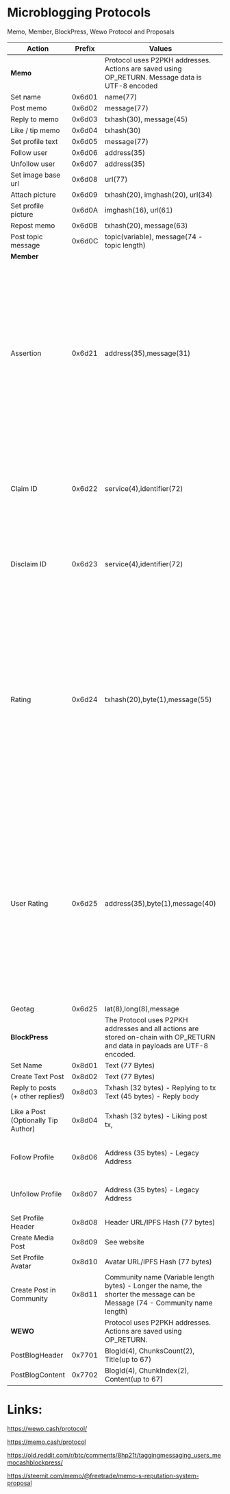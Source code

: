 # Microblogging Protocols
Memo, Member, BlockPress, Wewo Protocol and Proposals


|Action|Prefix|Values|Notes
|------|------|------|-----
|**Memo**|| Protocol uses P2PKH addresses. Actions are saved using OP_RETURN. Message data is UTF-8 encoded
|Set name 	|0x6d01 	|name(77)
|Post memo 	|0x6d02 	|message(77)
|Reply to memo 	|0x6d03 	|txhash(30), message(45)
|Like / tip memo 	|0x6d04 	|txhash(30)
|Set profile text 	|0x6d05 	|message(77)
|Follow user 	|0x6d06 	|address(35)
|Unfollow user 	|0x6d07 	|address(35)
|Set image base url 	|0x6d08 	|url(77) 	|Planned 	
|Attach picture 	|0x6d09 	|txhash(20), imghash(20), url(34) 	|Planned 	
|Set profile picture 	|0x6d0A 	|imghash(16), url(61) 	|Planned 	
|Repost memo 	|0x6d0B 	|txhash(20), message(63) 	|Planned 	
|Post topic message 	|0x6d0C 	|topic(variable), message(74 - topic length)
|**Member**|
|Assertion|0x6d21|address(35),message(31)|An Assertion says something about a Memo user - let's say 'Is Unbiased' might be a good assertion for a journalist. Users can make assertions about themselves or other users.
|Claim ID|0x6d22|service(4),identifier(72)|Claim ID allows a user to claim other profiles, like Twitter, Facebook etc as part of their identity.
|Disclaim ID|0x6d23|service(4),identifier(72)|Disclaim ID allows a user to remove profiles from their identity.
|Rating|0x6d24|txhash(20),byte(1),message(55)|A Rating allows a user to give a score of between 1 and 255 to an assertion, or a ID Claim, (or any memo transaction), together with an optional message for feedback. A 0 rating indicates  no rating (used for retraction of previous rating)
|User Rating|0x6d25|address(35),byte(1),message(40)|User Rating allows a user to give another user an overall rating between 1 and 255. This might record a view on a user's overall suitability to participate. A 0 rating indicates  no rating (used for retraction of previous rating)
|Geotag|0x6d25|lat(8),long(8),message| 
|**BlockPress**||The Protocol uses P2PKH addresses and all actions are stored on-chain with OP_RETURN and data in payloads are UTF-8 encoded. 
|Set Name 	|0x8d01 	|Text (77 Bytes)
|Create Text Post 	|0x8d02 	|Text (77 Bytes)
|Reply to posts (+ other replies!) 	|0x8d03 	|Txhash (32 bytes) - Replying to tx Text (45 bytes) - Reply body
|Like a Post (Optionally Tip Author) 	|0x8d04 	|Txhash (32 bytes) - Liking post tx, |Text (45 bytes) - Not used/ Reserved
|Follow Profile 	|0x8d06 	|Address (35 bytes) - Legacy Address |(Coming soon: RIPEMD160 of pubkey)
|Unfollow Profile 	|0x8d07 	|Address (35 bytes) - Legacy Address |(Coming soon: RIPEMD160 of pubkey)
|Set Profile Header 	|0x8d08 	|Header URL/IPFS Hash (77 bytes)
|Create Media Post 	|0x8d09| See website
|Set Profile Avatar 	|0x8d10 	|Avatar URL/IPFS Hash (77 bytes)
|Create Post in Community 	|0x8d11 	|Community name (Variable length bytes) - Longer the name, the shorter the message can be Message (74 - Community name length)
|**WEWO**||Protocol uses P2PKH addresses. Actions are saved using OP_RETURN.
|PostBlogHeader|0x7701|BlogId(4), ChunksCount(2), Title(up to 67)
|PostBlogContent|0x7702|BlogId(4), ChunkIndex(2), Content(up to 67)

# Links:

<https://wewo.cash/protocol/>

<https://memo.cash/protocol>

<https://old.reddit.com/r/btc/comments/8hp21t/taggingmessaging_users_memocashblockpress/>

<https://steemit.com/memo/@freetrade/memo-s-reputation-system-proposal>

